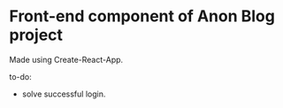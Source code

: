 # Front-end component of Anon Blog project

Made using Create-React-App.

to-do:

- solve successful login.

